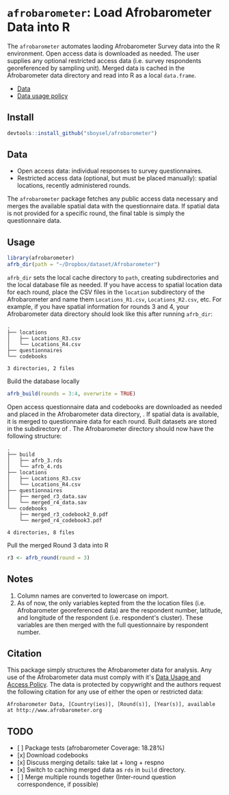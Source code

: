 <!-- README.md is generated from README.Rmd. Please edit that file -->
`afrobarometer`: Load Afrobarometer Data into R
===============================================

The `afrobarometer` automates laoding Afrobarometer Survey data into the R environment. Open access data is downloaded as needed. The user supplies any optional restricted access data (i.e. survey respondents georeferenced by sampling unit). Merged data is cached in the Afrobarometer data directory and read into R as a local `data.frame`.

-   [Data](http://www.afrobarometer.org/data)
-   [Data usage policy](http://www.afrobarometer.org/data/data-use-policy)

Install
-------

``` r
devtools::install_github("sboysel/afrobarometer")
```

Data
----

-   Open access data: individual responses to survey questionnaires.
-   Restricted access data (optional, but must be placed manually): spatial locations, recently administered rounds.

The `afrobarometer` package fetches any public access data necessary and merges the available spatial data with the questionnaire data. If spatial data is not provided for a specific round, the final table is simply the questionnaire data.

Usage
-----

``` r
library(afrobarometer)
afrb_dir(path = "~/Dropbox/dataset/Afrobarometer")
```

`afrb_dir` sets the local cache directory to `path`, creating subdirectories and the local database file as needed. If you have access to spatial location data for each round, place the CSV files in the `location` subdirectory of the Afrobarometer and name them `Locations_R1.csv`, `Locations_R2.csv`, etc. For example, if you have spatial information for rounds 3 and 4, your Afrobarometer data directory should look like this after running `afrb_dir`:

    .
    ├── locations
    │   ├── Locations_R3.csv
    │   └── Locations_R4.csv
    ├── questionnaires
    └── codebooks

    3 directories, 2 files

Build the database locally

``` r
afrb_build(rounds = 3:4, overwrite = TRUE)
```

Open access questionnaire data and codebooks are downloaded as needed and placed in the Afrobarometer data directory, . If spatial data is available, it is merged to questionnaire data for each round. Built datasets are stored in the subdirectory of . The Afrobarometer directory should now have the following structure:

    .
    ├── build
    │   ├── afrb_3.rds
    │   └── afrb_4.rds
    ├── locations
    │   ├── Locations_R3.csv
    │   └── Locations_R4.csv
    ├── questionnaires
    │   ├── merged_r3_data.sav
    │   └── merged_r4_data.sav
    └── codebooks
        ├── merged_r3_codebook2_0.pdf
        └── merged_r4_codebook3.pdf

    4 directories, 8 files

Pull the merged Round 3 data into R

``` r
r3 <- afrb_round(round = 3)
```

Notes
-----

1.  Column names are converted to lowercase on import.
2.  As of now, the only variables kepted from the the location files (i.e. Afrobarometer georeferenced data) are the respondent number, latitude, and longitude of the respondent (i.e. respondent's cluster). These variables are then merged with the full questionnaire by respondent number.

Citation
--------

This package simply structures the Afrobarometer data for analysis. Any use of the Afrobarometer data must comply with it's [Data Usage and Access Policy](http://www.afrobarometer.org/data/data-use-policy). The data is protected by copywright and the authors request the following citation for any use of either the open or restricted data:

    Afrobarometer Data, [Country(ies)], [Round(s)], [Year(s)], available at http://www.afrobarometer.org

TODO
----

-   \[ \] Package tests (afrobarometer Coverage: 18.28%)
-   \[x\] Download codebooks
-   \[x\] Discuss merging details: take lat + long + respno
-   \[x\] Switch to caching merged data as `rds` in `build` directory.
-   \[ \] Merge multiple rounds together (Inter-round question correspondence, if possible)
